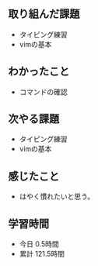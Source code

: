 ## 取り組んだ課題
- タイピング練習
- vimの基本
## わかったこと
- コマンドの確認
## 次やる課題
- タイピング練習
- vimの基本
## 感じたこと
- はやく慣れたいと思う。
## 学習時間
- 今日 0.5時間
- 累計 121.5時間
